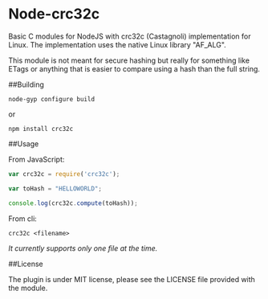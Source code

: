 Node-crc32c
===========

Basic C  modules for NodeJS with crc32c (Castagnoli) implementation for Linux. The implementation uses the native Linux library "AF\_ALG".

This module is not meant for secure hashing but really for something like ETags or anything that is easier to compare using a hash than the full string.

##Building

    node-gyp configure build

or 

    npm install crc32c

##Usage

From JavaScript:
```javascript
var crc32c = require('crc32c');

var toHash = "HELLOWORLD";

console.log(crc32c.compute(toHash));
```

From cli:
```shell
crc32c <filename>
```
*It currently supports only one file at the time.*

##License

The plugin is under MIT license, please see the LICENSE file provided with the module.
